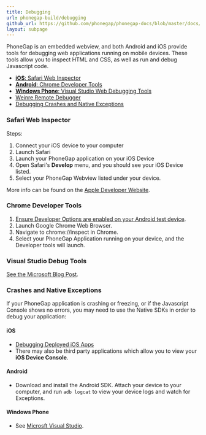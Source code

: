 ```yaml
---
title: Debugging
url: phonegap-build/debugging
github_url: https://github.com/phonegap/phonegap-docs/blob/master/docs/4-phonegap-build/4-debugging/0-index.html.md
layout: subpage
---
```


PhoneGap is an embedded webview, and both Android and iOS provide tools for debugging web applications running on mobile devices. These tools allow you to inspect HTML and CSS, as well as run and debug Javascript code.

- [**iOS**: Safari Web Inspector](#safari-web-inspector)
- [**Android**: Chrome Developer Tools](#chrome-developer-tools)
- [**Windows Phone**: Visual Studio Web Debugging Tools](#visual-studio-debug-tools)
- [Weinre Remote Debugger](weinre)
- [Debugging Crashes and Native Exceptions](#crashes-and-native-exceptions)

### Safari Web Inspector

Steps:

1. Connect your iOS device to your computer
2. Launch Safari
3. Launch your PhoneGap application on your iOS Device
4. Open Safari's **Develop** menu, and you should see your iOS Device listed.
5. Select your PhoneGap Webview listed under your device.

More info can be found on the [Apple Developer Website](https://developer.apple.com/safari/tools/).

### Chrome Developer Tools

1. [Ensure Developer Options are enabled on your Android test device](http://developer.android.com/tools/device.html#developer-device-options).
2. Launch Google Chrome Web Browser.
3. Navigate to chrome://inspect in Chrome.
4. Select your PhoneGap Application running on your device, and the Developer tools will launch.

### Visual Studio Debug Tools

[See the Microsoft Blog Post](https://blogs.msdn.microsoft.com/visualstudioalm/2014/04/04/diagnosing-mobile-website-issues-on-windows-phone-8-1-with-visual-studio/).

### Crashes and Native Exceptions

If your PhoneGap application is crashing or freezing, or if the Javascript Console shows no errors, you may need to use the Native SDKs in order to debug your application:

#### iOS

- [Debugging Deployed iOS Apps](https://developer.apple.com/library/ios/qa/qa1747/_index.html)
- There may also be third party applications which allow you to view your **iOS Device Console**.

#### Android

- Download and install the Android SDK. Attach your device to your computer, and run `adb logcat` to view your device logs and watch for Exceptions.


#### Windows Phone

- See [Microsft Visual Studio](https://www.visualstudio.com/en-us/visual-studio-homepage-vs.aspx).


